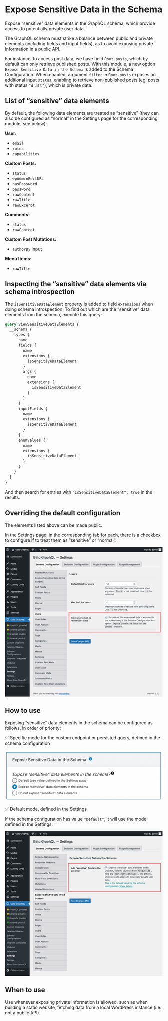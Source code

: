 # Expose Sensitive Data in the Schema

Expose “sensitive” data elements in the GraphQL schema, which provide access to potentially private user data.

The GraphQL schema must strike a balance between public and private elements (including fields and input fields), as to avoid exposing private information in a public API.

For instance, to access post data, we have field `Root.posts`, which by default can only retrieve published posts. With this module, a new option `Expose Sensitive Data in the Schema` is added to the Schema Configuration. When enabled, argument `filter` in `Root.posts` exposes an additional input `status`, enabling to retrieve non-published posts (eg: posts with status `"draft"`), which is private data.

## List of “sensitive” data elements

By default, the following data elements are treated as “sensitive” (they can also be configured as “normal” in the Settings page for the corresponding module; see below):

**User:**

- `email`
- `roles`
- `capabilities`

**Custom Posts:**

- `status`
- `wpAdminEditURL`
- `hasPassword`
- `password`
- `rawContent`
- `rawTitle`
- `rawExcerpt`

**Comments:**

- `status`
- `rawContent`

**Custom Post Mutations:**

- `authorBy` input

**Menu Items:**

- `rawTitle`

## Inspecting the “sensitive” data elements via schema introspection

The `isSensitiveDataElement` property is added to field `extensions` when doing schema introspection. To find out which are the “sensitive” data elements from the schema, execute this query:

```graphql
query ViewSensitiveDataElements {
  __schema {
    types {
      name
      fields {
        name
        extensions {
          isSensitiveDataElement
        }
        args {
          name
          extensions {
            isSensitiveDataElement
          }
        }
      }
      inputFields {
        name
        extensions {
          isSensitiveDataElement
        }
      }
      enumValues {
        name
        extensions {
          isSensitiveDataElement
        }
      }
    }
  }
}
```

And then search for entries with `"isSensitiveDataElement": true` in the results.

## Overriding the default configuration

The elements listed above can be made public.

In the Settings page, in the corresponding tab for each, there is a checkbox to configure if to treat them as “sensitive” or “normal”:

<div class="img-width-1024" markdown=1>

![Settings to treat user email as “sensitive” data](../../images/settings-treat-user-email-as-sensitive-data.png)

</div>

## How to use

Exposing “sensitive” data elements in the schema can be configured as follows, in order of priority:

✅ Specific mode for the custom endpoint or persisted query, defined in the schema configuration

![Adding sensitive fields to the schema, set in the Schema configuration](../../images/schema-configuration-adding-sensitive-fields-to-schema.png "Adding sensitive fields to the schema, set in the Schema configuration")

✅ Default mode, defined in the Settings

If the schema configuration has value `"Default"`, it will use the mode defined in the Settings:

<div class="img-width-1024" markdown=1>

![Expose Sensitive Data in the Schema, in the Settings](../../images/settings-schema-expose-sensitive-data-default.png "Expose Sensitive Data in the Schema, in the Settings")

</div>

## When to use

Use whenever exposing private information is allowed, such as when building a static website, fetching data from a local WordPress instance (i.e. not a public API).
